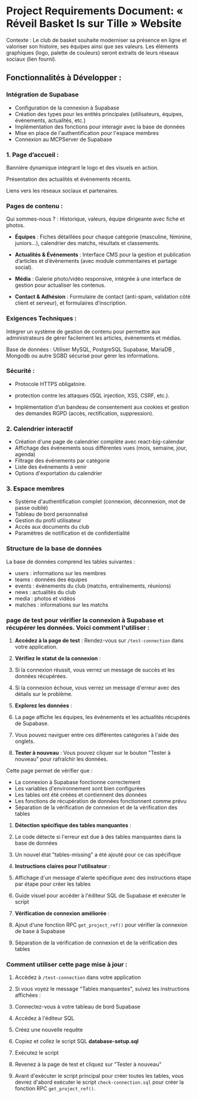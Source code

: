 # **Project Requirements Document: « Réveil Basket Is sur Tille » Website**

Contexte : Le club de basket souhaite moderniser sa présence en ligne et valoriser son histoire, ses équipes ainsi que ses valeurs. Les éléments graphiques (logo, palette de couleurs) seront extraits de leurs réseaux sociaux (lien fourni).

## Fonctionnalités à Développer :

### Intégration de Supabase

- Configuration de la connexion à Supabase
- Création des types pour les entités principales (utilisateurs, équipes, événements, actualités, etc.)
- Implémentation des fonctions pour interagir avec la base de données
- Mise en place de l'authentification pour l'espace membres
- Connexion au MCPServer de Supabase

### 1. Page d’accueil :

Bannière dynamique intégrant le logo et des visuels en action.

Présentation des actualités et événements récents.

Liens vers les réseaux sociaux et partenaires.

### Pages de contenu :

Qui sommes-nous ? : Historique, valeurs, équipe dirigeante avec fiche et photos.

- **Équipes** : Fiches détaillées pour chaque catégorie (masculine, féminine, juniors…), calendrier des matchs, résultats et classements.

- **Actualités & Événements** : Interface CMS pour la gestion et publication d’articles et d’évènements (avec module commentaires et partage social).

- **Média** : Galerie photo/vidéo responsive, intégrée à une interface de gestion pour actualiser les contenus.

- **Contact & Adhésion** : Formulaire de contact (anti-spam, validation côté client et serveur), et formulaires d’inscription.

### Exigences Techniques :

Intégrer un système de gestion de contenu pour permettre aux administrateurs de gérer facilement les articles, événements et médias.

Base de données : Utiliser MySQL, PostgreSQL Supabase, MariaDB , Mongodb ou autre SGBD sécurisé pour gérer les informations.

### Sécurité :

- Protocole HTTPS obligatoire.

- protection contre les attaques (SQL injection, XSS, CSRF, etc.).

- Implémentation d’un bandeau de consentement aux cookies et gestion des demandes RGPD (accès, rectification, suppression).

### 2. Calendrier interactif

- Création d'une page de calendrier complète avec react-big-calendar
- Affichage des événements sous différentes vues (mois, semaine, jour, agenda)
- Filtrage des événements par catégorie
- Liste des événements à venir
- Options d'exportation du calendrier


### 3. Espace membres

- Système d'authentification complet (connexion, déconnexion, mot de passe oublié)
- Tableau de bord personnalisé
- Gestion du profil utilisateur
- Accès aux documents du club
- Paramètres de notification et de confidentialité

### Structure de la base de données

La base de données comprend les tables suivantes :

- users : informations sur les membres
- teams : données des équipes
- events : événements du club (matchs, entraînements, réunions)
- news : actualités du club
- media : photos et vidéos
- matches : informations sur les matchs

### page de test pour vérifier la connexion à Supabase et récupérer les données. Voici comment l'utiliser :

1. **Accédez à la page de test** : Rendez-vous sur `/test-connection` dans votre application.
2. **Vérifiez le statut de la connexion** :

1. Si la connexion réussit, vous verrez un message de succès et les données récupérées.
2. Si la connexion échoue, vous verrez un message d'erreur avec des détails sur le problème.


3. **Explorez les données** :

1. La page affiche les équipes, les événements et les actualités récupérés de Supabase.
2. Vous pouvez naviguer entre ces différentes catégories à l'aide des onglets.



4. **Tester à nouveau** : Vous pouvez cliquer sur le bouton "Tester à nouveau" pour rafraîchir les données.


Cette page permet de vérifier que :

- La connexion à Supabase fonctionne correctement
- Les variables d'environnement sont bien configurées
- Les tables ont été créées et contiennent des données
- Les fonctions de récupération de données fonctionnent comme prévu
- Séparation de la vérification de connexion et de la vérification des tables

1. **Détection spécifique des tables manquantes** :

2. Le code détecte si l'erreur est due à des tables manquantes dans la base de données
3. Un nouvel état "tables-missing" a été ajouté pour ce cas spécifique


2. **Instructions claires pour l'utilisateur** :

1. Affichage d'un message d'alerte spécifique avec des instructions étape par étape pour créer les tables
2. Guide visuel pour accéder à l'éditeur SQL de Supabase et exécuter le script



3. **Vérification de connexion améliorée** :

1. Ajout d'une fonction RPC `get_project_ref()` pour vérifier la connexion de base à Supabase
2. Séparation de la vérification de connexion et de la vérification des tables

### Comment utiliser cette page mise à jour :

1. Accédez à `/test-connection` dans votre application
2. Si vous voyez le message "Tables manquantes", suivez les instructions affichées :

1. Connectez-vous à votre tableau de bord Supabase
2. Accédez à l'éditeur SQL
3. Créez une nouvelle requête
4. Copiez et collez le script SQL **database-setup.sql**
5. Exécutez le script
6. Revenez à la page de test et cliquez sur "Tester à nouveau"



3. Avant d'exécuter le script principal pour créer toutes les tables, vous devrez d'abord exécuter le script `check-connection.sql` pour créer la fonction RPC `get_project_ref()`.
